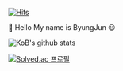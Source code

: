 [![Hits](https://hits.seeyoufarm.com/api/count/incr/badge.svg?url=https%3A%2F%2Fgithub.com%2Fkingbj0429%2Fhit-counter&count_bg=%2344F77D&title_bg=%236A5E5E&icon=node-dot-js.svg&icon_color=%2346C724&title=hits&edge_flat=false)](https://hits.seeyoufarm.com)

👋 Hello My name is ByungJun :smiley:

![KoB's github stats](https://github-readme-stats.vercel.app/api?username=kingbj940429&show_icons=true&theme=radical)

[![Solved.ac
프로필](http://mazassumnida.wtf/api/v2/generate_badge?boj=kingbj940429)](https://solved.ac/kingbj940429)

<!--
**kingbj940429/kingbj940429** is a ✨ _special_ ✨ repository because its `README.md` (this file) appears on your GitHub profile.

Here are some ideas to get you started:

- 🔭 I’m currently working on ...
- 🌱 I’m currently learning ...
- 👯 I’m looking to collaborate on ...
- 🤔 I’m looking for help with ...
- 💬 Ask me about ...
- 📫 How to reach me: ...
- 😄 Pronouns: ...
- ⚡ Fun fact: ...
https://github.com/anuraghazra/github-readme-stats ==> github stats 주소
https://www.webfx.com/tools/emoji-cheat-sheet/ ==> 이모지 주소
https://steemit.com/kr/@nand/markdown ==> 깃헙 마크다운 사용법 주소
https://img.shields.io/github/languages/top/kingbj940429/BJ.GG ==> 깃헙 프로젝트내 최다 언어
-->
